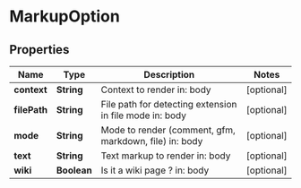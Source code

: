 
# MarkupOption

## Properties
Name | Type | Description | Notes
------------ | ------------- | ------------- | -------------
**context** | **String** | Context to render  in: body |  [optional]
**filePath** | **String** | File path for detecting extension in file mode  in: body |  [optional]
**mode** | **String** | Mode to render (comment, gfm, markdown, file)  in: body |  [optional]
**text** | **String** | Text markup to render  in: body |  [optional]
**wiki** | **Boolean** | Is it a wiki page ?  in: body |  [optional]



